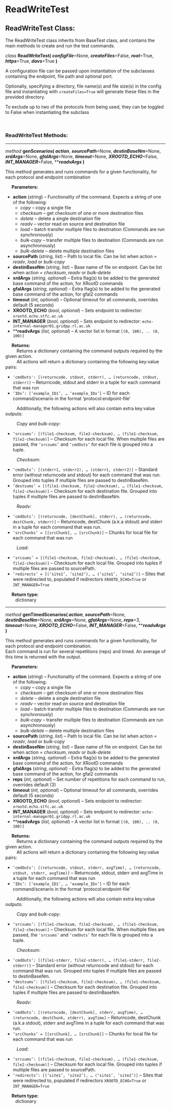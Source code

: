 # ReadWriteTest

## ReadWriteTest Class:
The ReadWriteTest class inherits from BaseTest class, and contains the main methods to create and run the test commands.

_class_ **ReadWriteTest( _configFile_**=None, **_createFiles_**=False, **_root_**=True, **_https_**=True, **_davs_**=True **)**

A configuration file can be passed upon instantiation of the subclasses containing the endpoint, file path and optional port. 

Optionally, specifying a directory, file name(s) and file size(s) in the config file and instantiating with ```createFiles=True``` will generate these files in the provided directory.

To exclude up to two of the protocols from being used, they can be toggled to False when instantiating the subclass

&nbsp;

### ReadWriteTest Methods:
___

_method_ **genScenarios( _action_**, **_sourcePath_**=None, **_destinBaseNm_**=None, **_xrdArgs_**=None, **_gfalArgs_**=None, **_timeout_**=None, **_XROOTD_ECHO_**=False, **_INT_MANAGER_**=False, ****_readvArgs_ )**

This method generates and runs commands for a given functionality, for each protocol and endpoint combination

&nbsp;&nbsp;&nbsp;&nbsp; **Parameters:**
* **action** (*string*) – Functionality of the command. Expects a string of one of the following:
    * *copy* – copy a single file
    * *checksum* – get checksum of one or more destination files
    * *delete* – delete a single destination file
    * *readv* – vector read on source and destination file
    * *load* – batch transfer multiple files to destination (Commands are run synchronously)
    * *bulk-copy* – transfer multiple files to destination (Commands are run asynchronously)
    * *bulk-delete* – delete multiple destination files
* **sourcePath** (*string, list*) – Path to local file. Can be list when action = *readv*, *load* or *bulk-copy*
* **destinBaseNm** (*string, list*) – Base name of file on endpoint. Can be list when action = *checksum*, *readv* or *bulk-delete*
* **xrdArgs** (*string, optional*) – Extra flag(s) to be added to the generated base command of the action, for XRootD commands
* **gfalArgs** (*string, optional*) - Extra flag(s) to be added to the generated base command of the action, for gfal2 commands
* **timeout** (*int, optional*) – Optional timeout for all commands, overrides default (5 seconds)
* **XROOTD_ECHO** (*bool, optional*) – Sets endpoint to redirector: ```xrootd.echo.stfc.ac.uk```
* **INT_MANAGER** (*bool, optional*) – Sets endpoint to redirector: ```echo-internal-manager01.gridpp.rl.ac.uk```
* ****readvArgs** (*list, optional*) – A vector list in format ```[(0, 100), .. (0, 100)]```

&nbsp;&nbsp;&nbsp;&nbsp; **Returns:** \
&nbsp;&nbsp;&nbsp;&nbsp;&nbsp;&nbsp;&nbsp;&nbsp; Returns a dictionary containing the command outputs required by the given action. \
&nbsp;&nbsp;&nbsp;&nbsp;&nbsp;&nbsp;&nbsp;&nbsp; All actions will return a dictionary containing the following key:value pairs:
* ```'cmdOuts': [(returncode, stdout, stderr), … (returncode, stdout, stderr)]``` – Returncode, stdout and stderr in a tuple for each command that was run
* ```‘IDs’: [‘example_ID1’, … ‘example_IDx’]``` – ID for each command/scenario in the format ‘protocol:endpoint-file’ 
  
&nbsp;&nbsp;&nbsp;&nbsp;&nbsp;&nbsp;&nbsp;&nbsp; Additionally, the following actions will also contain extra key:value outputs:

&nbsp;&nbsp;&nbsp;&nbsp;&nbsp;&nbsp;&nbsp;&nbsp; *Copy* and *bulk-copy*:
* ```‘srcsums’: [(file1-checksum, file2-checksum), … (file1-checksum, file2-checksum)]``` – Checksum for each local file.
  When multiple files are passed, the ```‘srcsums’``` and ```‘cmdOuts’``` for each file is grouped into a tuple. 
  
&nbsp;&nbsp;&nbsp;&nbsp;&nbsp;&nbsp;&nbsp;&nbsp; *Checksum*: 
* ```‘cmdOuts’: [(stderr1, stderr2), … (stderr1, stderr2)]``` – Standard error (without returncode and stdout) for each command that was run. Grouped into tuples if multiple files are passed to destinBaseNm.
* ```‘destsums’ = [(file1-checksum, file2-checksum), … (file1-checksum, file2-checksum)]``` – Checksum for each destination file. Grouped into tuples if multiple files are passed to destinBaseNm.

&nbsp;&nbsp;&nbsp;&nbsp;&nbsp;&nbsp;&nbsp;&nbsp; *Readv*: 
* ```‘cmdOuts’: [(returncode, [destChunk], stderr), … (returncode, destChunk, stderr)]``` – Returncode, destChunk (a.k.a stdout) and stderr in a tuple for each command that was run. 
* ```‘srcChunks’ = [[srcChunk], … [srcChunk]]``` – Chunks for local file for each command that was run
  
&nbsp;&nbsp;&nbsp;&nbsp;&nbsp;&nbsp;&nbsp;&nbsp; *Load*:
* ```‘srcsums’ = [(file1-checksum, file2-checksum), … (file1-checksum, file2-checksum)]``` – Checksum for each local file. Grouped into tuples if multiple files are passed to sourcePath.
* ```‘redirects’ = [(‘site1’, ‘site2’), … (‘site1’, ‘site2’)]``` – Sites that were redirected to, populated if redirectors ```XROOTD_ECHO=True``` or ```INT_MANAGER=True```

&nbsp;&nbsp;&nbsp;&nbsp; **Return type:**\
&nbsp;&nbsp;&nbsp;&nbsp;&nbsp;&nbsp;&nbsp;&nbsp;dictionary

___

_method_ **genTimedScenarios( _action_**, **_sourcePath_**=None, **_destinBaseNm_**=None, **_xrdArgs_**=None, **_gfalArgs_**=None, **_reps_**=3, **_timeout_**=None, **_XROOTD_ECHO_**=False, **_INT_MANAGER_**=False, ****_readvArgs_ )**

This method generates and runs commands for a given functionality, for each protocol and endpoint combination. \
Each command is run for several repetitions (reps) and timed. An average of this time is returned with the output.

&nbsp;&nbsp;&nbsp;&nbsp; **Parameters:**
* **action** (*string*) – Functionality of the command. Expects a string of one of the following:
    * *copy* – copy a single file
    * *checksum* – get checksum of one or more destination files
    * *delete* – delete a single destination file
    * *readv* – vector read on source and destination file
    * *load* – batch transfer multiple files to destination (Commands are run synchronously)
    * *bulk-copy* – transfer multiple files to destination (Commands are run asynchronously)    
    * *bulk-delete* – delete multiple destination files
* **sourcePath** (*string, list*) – Path to local file. Can be list when action = *readv*, *load* or *bulk-copy*
* **destinBaseNm** (*string, list*) – Base name of file on endpoint. Can be list when action = *checksum*, *readv* or *bulk-delete*
* **xrdArgs** (*string, optional*) – Extra flag(s) to be added to the generated base command of the action, for XRootD commands
* **gfalArgs** (*string, optional*) - Extra flag(s) to be added to the generated base command of the action, for gfal2 commands
* **reps** (*int, optional*) – Set number of repetitions for each command to run, overrides default (3)
* **timeout** (*int, optional*) – Optional timeout for all commands, overrides default (5 seconds)
* **XROOTD_ECHO** (*bool, optional*) – Sets endpoint to redirector: ```xrootd.echo.stfc.ac.uk``` 
* **INT_MANAGER** (*bool, optional*) – Sets endpoint to redirector: ```echo-internal-manager01.gridpp.rl.ac.uk```
* ****readvArgs** (*list, optional*) – A vector list in format ```[(0, 100), .. (0, 100)]```

&nbsp;&nbsp;&nbsp;&nbsp; **Returns:**\
&nbsp;&nbsp;&nbsp;&nbsp;&nbsp;&nbsp;&nbsp;&nbsp; Returns a dictionary containing the command outputs required by the given action. \
&nbsp;&nbsp;&nbsp;&nbsp;&nbsp;&nbsp;&nbsp;&nbsp; All actions will return a dictionary containing the following key:value pairs:
* ```‘cmdOuts’: [(returncode, stdout, stderr, avgTime), … (returncode, stdout, stderr, avgTime)]``` – Returncode, stdout, stderr and avgTime in a tuple for each command that was run
* ```‘IDs’: [‘example_ID1’, … ‘example_IDx’]``` – ID for each command/scenario in the format ‘protocol:endpoint-file’

&nbsp;&nbsp;&nbsp;&nbsp;&nbsp;&nbsp;&nbsp;&nbsp; Additionally, the following actions will also contain extra key:value outputs: 

&nbsp;&nbsp;&nbsp;&nbsp;&nbsp;&nbsp;&nbsp;&nbsp; *Copy* and *bulk-copy*:
* ```‘srcsums’: [(file1-checksum, file2-checksum), … (file1-checksum, file2-checksum)]``` – Checksum for each local file.
  When multiple files are passed, the ```‘srcsums’``` and ```‘cmdOuts’``` for each file is grouped into a tuple.
  
&nbsp;&nbsp;&nbsp;&nbsp;&nbsp;&nbsp;&nbsp;&nbsp; *Checksum*: 
* ```‘cmdOuts’: [(file1-stderr, file2-stderr), … (file1-stderr, file2-stderr)]``` – Standard error (without returncode and stdout) for each command that was run. Grouped into tuples if multiple files are passed to destinBaseNm.
* ```‘destsums’: [(file1-checksum, file2-checksum), … (file1-checksum, file2-checksum)]``` – Checksum for each destination file. Grouped into tuples if multiple files are passed to destinBaseNm.

&nbsp;&nbsp;&nbsp;&nbsp;&nbsp;&nbsp;&nbsp;&nbsp; *Readv*: 
* ```‘cmdOuts’: [(returncode, [destChunk], stderr, avgTime), … (returncode, destChunk, stderr), avgTime]``` – Returncode, destChunk (a.k.a stdout), stderr and avgTime in a tuple for each command that was run. 
* ```‘srcChunks’ = [[srcChunk], … [srcChunk]]``` – Chunks for local file for each command that was run
  
&nbsp;&nbsp;&nbsp;&nbsp;&nbsp;&nbsp;&nbsp;&nbsp; *Load*:
* ```‘srcsums’: [(file1-checksum, file2-checksum), … (file1-checksum, file2-checksum)]``` – Checksum for each local file. Grouped into tuples if multiple files are passed to sourcePath.
* ```‘redirects’: [(‘site1’, ‘site2’), … (‘site1’, ‘site2’)]``` – Sites that were redirected to, populated if redirectors ```XROOTD_ECHO=True``` or ```INT_MANAGER=True```
  
&nbsp;&nbsp;&nbsp;&nbsp; **Return type:** \
&nbsp;&nbsp;&nbsp;&nbsp;&nbsp;&nbsp;&nbsp;&nbsp;dictionary

